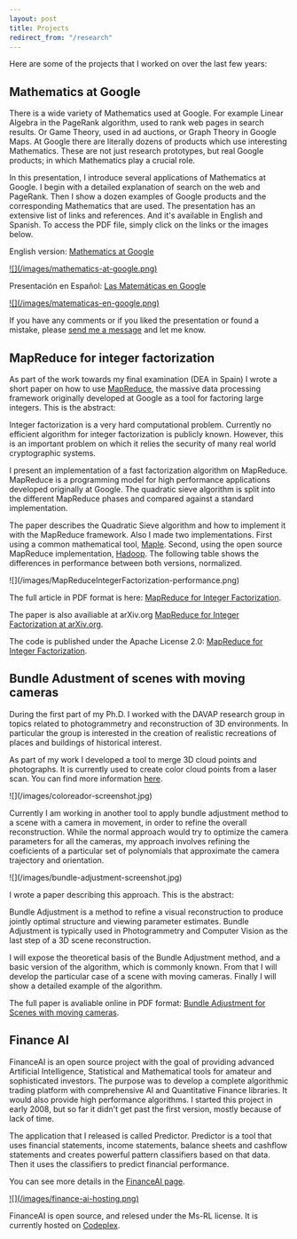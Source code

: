 ```yaml
---
layout: post
title: Projects
redirect_from: "/research"
---
```


Here are some of the projects that I worked on over the last few years:

<h2>Mathematics at Google</h2>

<p>
  There is a wide variety of Mathematics used at Google. For example
  Linear Algebra in the PageRank algorithm, used to rank web pages in
  search results. Or Game Theory, used in ad auctions,
  or Graph Theory in Google Maps.
  At Google there are literally dozens of products which use
  interesting Mathematics. These are not just research prototypes, but real
  Google products; in which Mathematics play a crucial role.
</p>
<p>
  In this presentation, I introduce several applications of Mathematics
  at Google. I begin with a detailed explanation of search on the web and
  PageRank. Then I show a dozen examples of Google products and the
  corresponding Mathematics that are used. The presentation has an extensive
  list of links and references. And it's available in English and Spanish.
  To access the PDF file, simply click on the links or the images below.
</p>

<p>
  <div class="special-text">
    English version:
    <a href="/files/MathematicsAtGoogle.pdf">Mathematics at Google</a>
  </div>
</p>

<a href="/files/MathematicsAtGoogle.pdf">
![](/images/mathematics-at-google.png)
</a>

<p>
  <div class="special-text">
    Presentación en Español:
    <a href="/files/MatematicasEnGoogle.pdf">Las Matemáticas en Google</a>
  </div>
</p>

<a href="/files/MatematicasEnGoogle.pdf">
![](/images/matematicas-en-google.png)
</a>

<p>
  If you have any comments or if you liked the presentation or found a mistake,
  please
  <a href="http://plus.google.com/111582239416079113550/">
    send me a message</a> and let me know.
</p>

<div class="separator"></div>

<h2>MapReduce for integer factorization</h2>

<p>
  As part of the work towards my final examination (DEA in Spain) I wrote
  a short paper on how to use
  <a href="http://en.wikipedia.org/wiki/MapReduce">MapReduce</a>,
  the massive data processing framework originally developed at Google as
  a tool for factoring large integers. This is the abstract:
</p>
<div class="special-text">
  <p>
    Integer factorization is a very hard computational problem. Currently
    no efficient algorithm for integer factorization is publicly known.
    However, this is an important problem on which it relies the security
    of many real world cryptographic systems.
  </p>
  <p>
    I present an implementation of a fast factorization algorithm on
    MapReduce. MapReduce is a programming model for high performance
    applications developed originally at Google. The quadratic sieve algorithm
    is split into the different MapReduce phases and compared against a
    standard implementation.
  </p>
</div>
<p>
  The paper describes the Quadratic Sieve algorithm and how to implement it
  with the MapReduce framework. Also I made two implementations. First using
  a common mathematical tool, <a href="http://www.maplesoft.com/">Maple</a>.
  Second, using the open source MapReduce implementation,
  <a href="http://hadoop.apache.org/">Hadoop</a>.
  The following table shows the differences in performance between both
  versions, normalized.
</p>
![](/images/MapReduceIntegerFactorization-performance.png)
<p>
  The full article in PDF format is here:
  <a href="/files/MapreduceForIntegerFactorization.pdf">
    MapReduce for Integer Factorization</a>.
</p>
<p>
  The paper is also availiable at arXiv.org
  <a href="http://arxiv.org/abs/1001.0421">
    MapReduce for Integer Factorization at arXiv.org</a>.
</p>
<p>
  The code is published under the Apache License 2.0:
  <a href="http://code.google.com/p/mapreduce-integer-factorization/">
    MapReduce for Integer Factorization</a>.
</p>

<div class="separator"></div>

<h2>Bundle Adustment of scenes with moving cameras</h2>

<p>
  During the first part of my Ph.D. I worked with the DAVAP research group
  in topics related to photogrammetry and reconstruction of 3D environments.
  In particular the group is interested in the creation of realistic
  recreations of places and buildings of historical interest.
</p>
<p>
  As part of my work I developed a tool to merge 3D cloud points and
  photographs. It is currently used to create color cloud points from
  a laser scan. You can find more information
  <a href="http://157.88.193.21/~lfa-davap/">here</a>.
</p>
![](/images/coloreador-screenshot.jpg)
<p>
  Currently I am working in another tool to apply bundle adjustment method
  to a scene with a camera in movement, in order to refine the overall
  reconstruction. While the normal approach would try to optimize the camera
  parameters for all the cameras, my approach involves refining the
  coeficients of a particular set of polynomials that approximate the camera
  trajectory and orientation.
</p>
![](/images/bundle-adjustment-screenshot.jpg)
<p>
  I wrote a paper describing this approach. This is the abstract:
</p>
<div class="special-text">
  <p>
    Bundle Adjustment is a method to refine a visual reconstruction to produce
    jointly optimal structure and viewing parameter estimates.
    Bundle Adjustment is typically used in Photogrammetry and Computer Vision
    as the last step of a 3D scene reconstruction.
  </p>
  <p>
    I will expose the theoretical basis of the Bundle Adjustment method, and
    a basic version of the algorithm, which is commonly known. From that
    I will develop the particular case of a scene with moving cameras.
    Finally I will show a detailed example of the algorithm.
  </p>
</div>
<p>
  The full paper is avaliable online in PDF format:
  <a href="/files/BundleAdjustmentMovingCameras.pdf">
    Bundle Adjustment for Scenes with moving cameras</a>.
</p>

<div class="separator"></div>

<h2>Finance AI</h2>

<p>
  FinanceAI is an open source project
  with the goal of providing advanced Artificial Intelligence, Statistical
  and Mathematical tools for amateur and sophisticated investors.
  The purpose was to develop a complete algorithmic trading platform with
  comprehensive AI and Quantitative Finance libraries. It would also provide
  high performance algorithms. I started this project in early 2008, but
  so far it didn't get past the first version, mostly because of lack of time.
</p>
<p>
  The application that I released is called Predictor. Predictor is a tool
  that uses financial statements, income statements, balance sheets and
  cashflow statements and creates powerful pattern classifiers based on
  that data. Then it uses the classifiers to predict financial performance.
</p>

<p>
  You can see more details in the <a href="/finance-ai">
    FinanceAI page</a>.
</p>

<a href="/finance-ai">
![](/images/finance-ai-hosting.png)
</a>

<p>
  FinanceAI is open source, and relesed under the Ms-RL license.
  It is currently hosted on
  <a href="http://www.codeplex.com/financeAI">Codeplex</a>.
</p>
